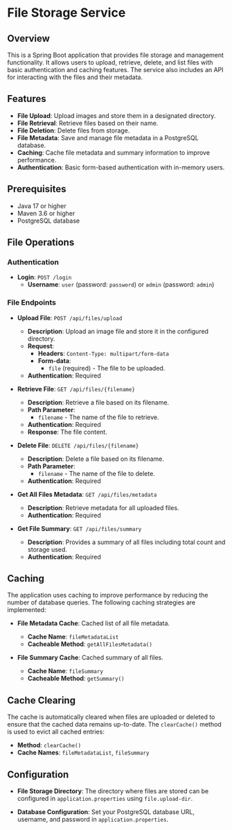 # File Storage Service

## Overview

This is a Spring Boot application that provides file storage and management functionality. It allows users to upload, retrieve, delete, and list files with basic authentication and caching features. The service also includes an API for interacting with the files and their metadata.

## Features

- **File Upload**: Upload images and store them in a designated directory.
- **File Retrieval**: Retrieve files based on their name.
- **File Deletion**: Delete files from storage.
- **File Metadata**: Save and manage file metadata in a PostgreSQL database.
- **Caching**: Cache file metadata and summary information to improve performance.
- **Authentication**: Basic form-based authentication with in-memory users.

## Prerequisites

- Java 17 or higher
- Maven 3.6 or higher
- PostgreSQL database


## File Operations

### Authentication

- **Login**: `POST /login`
  - **Username**: `user` (password: `password`) or `admin` (password: `admin`)

### File Endpoints

- **Upload File**: `POST /api/files/upload`
  - **Description**: Upload an image file and store it in the configured directory.
  - **Request**:
    - **Headers**: `Content-Type: multipart/form-data`
    - **Form-data**:
      - `file` (required) - The file to be uploaded.
  - **Authentication**: Required

- **Retrieve File**: `GET /api/files/{filename}`
  - **Description**: Retrieve a file based on its filename.
  - **Path Parameter**:
    - `filename` - The name of the file to retrieve.
  - **Authentication**: Required
  - **Response**: The file content.

- **Delete File**: `DELETE /api/files/{filename}`
  - **Description**: Delete a file based on its filename.
  - **Path Parameter**:
    - `filename` - The name of the file to delete.
  - **Authentication**: Required

- **Get All Files Metadata**: `GET /api/files/metadata`
  - **Description**: Retrieve metadata for all uploaded files.
  - **Authentication**: Required

- **Get File Summary**: `GET /api/files/summary`
  - **Description**: Provides a summary of all files including total count and storage used.
  - **Authentication**: Required


## Caching

The application uses caching to improve performance by reducing the number of database queries. The following caching strategies are implemented:

- **File Metadata Cache**: Cached list of all file metadata.
  - **Cache Name**: `fileMetadataList`
  - **Cacheable Method**: `getAllFilesMetadata()`

- **File Summary Cache**: Cached summary of all files.
  - **Cache Name**: `fileSummary`
  - **Cacheable Method**: `getSummary()`

## Cache Clearing

The cache is automatically cleared when files are uploaded or deleted to ensure that the cached data remains up-to-date. The `clearCache()` method is used to evict all cached entries:

- **Method**: `clearCache()`
- **Cache Names**: `fileMetadataList`, `fileSummary`

## Configuration

- **File Storage Directory**: The directory where files are stored can be configured in `application.properties` using `file.upload-dir`.

- **Database Configuration**: Set your PostgreSQL database URL, username, and password in `application.properties`.
